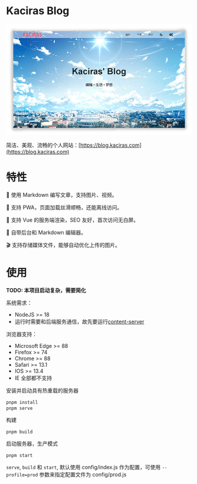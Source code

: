 # Kaciras Blog

![Screenshot](https://github.com/kaciras-blog/website/raw/master/screenshot.png)

简洁、美观、流畅的个人网站：[https://blog.kaciras.com](https://blog.kaciras.com)

# 特性

📝  使用 Markdown 编写文章，支持图片、视频。

🚀  支持 PWA，页面加载丝滑顺畅，还能离线访问。

🌱  支持 Vue 的服务端渲染，SEO 友好，首次访问无白屏。

🔧  自带后台和 Markdown 编辑器。

🎬  支持存储媒体文件，能够自动优化上传的图片。

# 使用

**TODO: 本项目启动复杂，需要简化**

系统需求：

* NodeJS >= 18
* 运行时需要和后端服务通信，故先要运行[content-server](https://github.com/kaciras-blog/content-server)

浏览器支持：

* Microsoft Edge >= 88
* Firefox >= 74
* Chrome >= 88
* Safari >= 13.1
* IOS >= 13.4
* IE 全部都不支持

安装并启动具有热重载的服务器

```shell script
pnpm install
pnpm serve
```

构建

```shell script
pnpm build
```

启动服务器，生产模式

```shell script
pnpm start
```

`serve`, `build` 和 `start`, 默认使用 config/index.js 作为配置，可使用 `--profile=prod` 参数来指定配置文件为 config/prod.js
